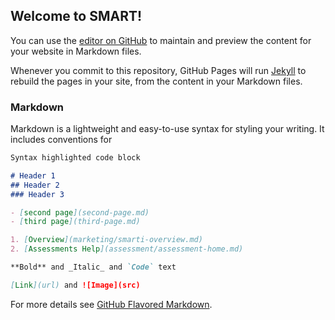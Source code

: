 ## Welcome to SMART!

You can use the [editor on GitHub](https://github.com/prediktech/smarti-docs/edit/main/docs/index.md) to maintain and preview the content for your website in Markdown files.

Whenever you commit to this repository, GitHub Pages will run [Jekyll](https://jekyllrb.com/) to rebuild the pages in your site, from the content in your Markdown files.

### Markdown

Markdown is a lightweight and easy-to-use syntax for styling your writing. It includes conventions for

```markdown
Syntax highlighted code block

# Header 1
## Header 2
### Header 3

- [second page](second-page.md)
- [third page](third-page.md)

1. [Overview](marketing/smarti-overview.md)
2. [Assessments Help](assessment/assessment-home.md)

**Bold** and _Italic_ and `Code` text

[Link](url) and ![Image](src)
```

For more details see [GitHub Flavored Markdown](https://guides.github.com/features/mastering-markdown/).

